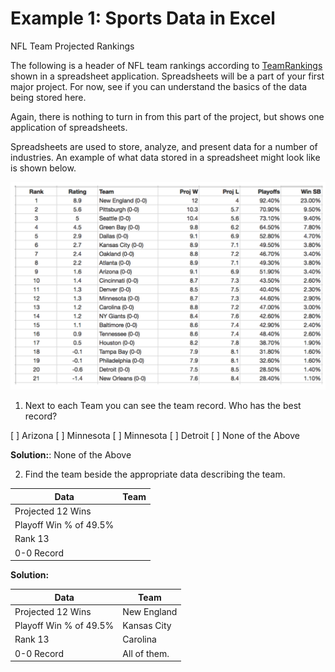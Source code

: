 # Example 1: Sports Data in Excel

NFL Team Projected Rankings

The following is a header of NFL team rankings according to [TeamRankings](https://www.teamrankings.com/ncf/stats/) shown in a spreadsheet application. Spreadsheets will be a part of your first major project. For now, see if you can understand the basics of the data being stored here.

Again, there is nothing to turn in from this part of the project, but shows one application of spreadsheets.

Spreadsheets are used to store, analyze, and present data for a number of industries. An example of what data stored in a spreadsheet might look like is shown below. 

![](assets/2021-11-14-13-32-54.png)



1. Next to each Team you can see the team record. Who has the best record?

[ ] Arizona
[ ] Minnesota
[ ] Minnesota
[ ] Detroit
[ ] None of the Above

**Solution:**:  None of the Above 

2. Find the team beside the appropriate data describing the team.

| Data | Team |
|------|------|
| Projected 12 Wins| |
| Playoff Win % of 49.5% | | 
| Rank 13| |
| 0-0 Record| |

**Solution:**


| Data | Team |
|------|------|
| Projected 12 Wins| New England |
| Playoff Win % of 49.5% | Kansas City | 
| Rank 13| Carolina |
| 0-0 Record| All of them. |



